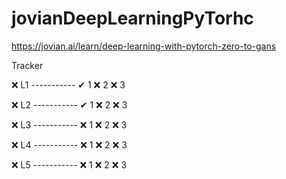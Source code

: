 # jovianDeepLearningPyTorhc
https://jovian.ai/learn/deep-learning-with-pytorch-zero-to-gans

Tracker

❌ L1   -----------  ✔ 1     ❌ 2      ❌ 3

❌ L2   -----------  ✔ 1     ❌ 2      ❌ 3

❌ L3   -----------  ❌ 1     ❌ 2      ❌ 3

❌ L4   -----------  ❌ 1     ❌ 2      ❌ 3

❌ L5   -----------  ❌ 1     ❌ 2      ❌ 3

